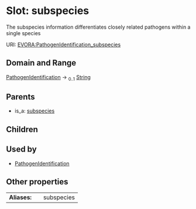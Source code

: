 
# Slot: subspecies

The subspecies information differentiates closely related pathogens within a single species

URI: [EVORA:PathogenIdentification_subspecies](https://evora-project.eu/PathogenIdentification_subspecies)


## Domain and Range

[PathogenIdentification](PathogenIdentification.md) &#8594;  <sub>0..1</sub> [String](types/String.md)

## Parents

 *  is_a: [subspecies](subspecies.md)

## Children


## Used by

 * [PathogenIdentification](PathogenIdentification.md)

## Other properties

|  |  |  |
| --- | --- | --- |
| **Aliases:** | | subspecies |